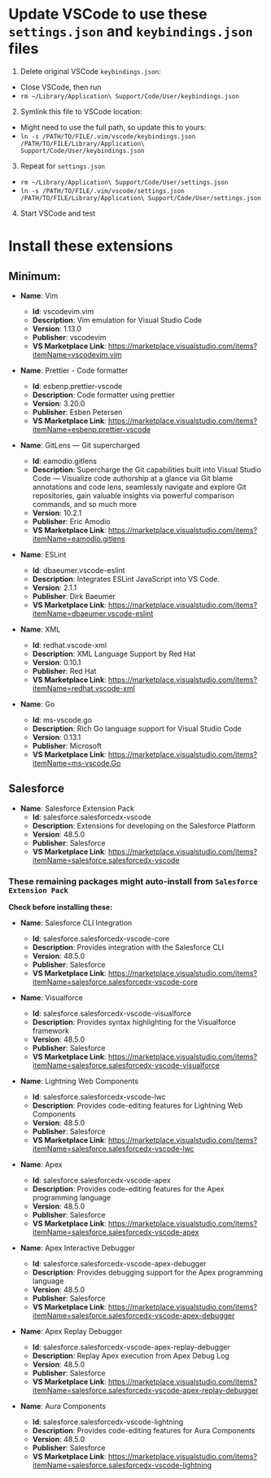# Update VSCode to use these `settings.json` and `keybindings.json` files

1. Delete original VSCode `keybindings.json`:
  - Close VSCode, then run
  - `rm ~/Library/Application\ Support/Code/User/keybindings.json`
2. Symlink this file to VSCode location:
  - Might need to use the full path, so update this to yours:
  - `ln -s /PATH/TO/FILE/.vim/vscode/keybindings.json /PATH/TO/FILE/Library/Application\ Support/Code/User/keybindings.json`
3. Repeat for `settings.json`
  - `rm ~/Library/Application\ Support/Code/User/settings.json`
  - `ln -s /PATH/TO/FILE/.vim/vscode/settings.json /PATH/TO/FILE/Library/Application\ Support/Code/User/settings.json`
4. Start VSCode and test


# Install these extensions

## Minimum:

- **Name**: Vim
  - **Id**: vscodevim.vim
  - **Description**: Vim emulation for Visual Studio Code
  - **Version**: 1.13.0
  - **Publisher**: vscodevim
  - **VS Marketplace Link**: https://marketplace.visualstudio.com/items?itemName=vscodevim.vim

- **Name**: Prettier - Code formatter
  - **Id**: esbenp.prettier-vscode
  - **Description**: Code formatter using prettier
  - **Version**: 3.20.0
  - **Publisher**: Esben Petersen
  - **VS Marketplace Link**: https://marketplace.visualstudio.com/items?itemName=esbenp.prettier-vscode

- **Name**: GitLens — Git supercharged
  - **Id**: eamodio.gitlens
  - **Description**: Supercharge the Git capabilities built into Visual Studio Code — Visualize code authorship at a glance via Git blame annotations and code lens, seamlessly navigate and explore Git repositories, gain valuable insights via powerful comparison commands, and so much more
  - **Version**: 10.2.1
  - **Publisher**: Eric Amodio
  - **VS Marketplace Link**: https://marketplace.visualstudio.com/items?itemName=eamodio.gitlens

- **Name**: ESLint
  - **Id**: dbaeumer.vscode-eslint
  - **Description**: Integrates ESLint JavaScript into VS Code.
  - **Version**: 2.1.1
  - **Publisher**: Dirk Baeumer
  - **VS Marketplace Link**: https://marketplace.visualstudio.com/items?itemName=dbaeumer.vscode-eslint

- **Name**: XML
  - **Id**: redhat.vscode-xml
  - **Description**: XML Language Support by Red Hat
  - **Version**: 0.10.1
  - **Publisher**: Red Hat
  - **VS Marketplace Link**: https://marketplace.visualstudio.com/items?itemName=redhat.vscode-xml

- **Name**: Go
  - **Id**: ms-vscode.go
  - **Description**: Rich Go language support for Visual Studio Code
  - **Version**: 0.13.1
  - **Publisher**: Microsoft
  - **VS Marketplace Link**: https://marketplace.visualstudio.com/items?itemName=ms-vscode.Go

## Salesforce

- **Name**: Salesforce Extension Pack
  - **Id**: salesforce.salesforcedx-vscode
  - **Description**: Extensions for developing on the Salesforce Platform
  - **Version**: 48.5.0
  - **Publisher**: Salesforce
  - **VS Marketplace Link**: https://marketplace.visualstudio.com/items?itemName=salesforce.salesforcedx-vscode

### These remaining packages might auto-install from `Salesforce Extension Pack`

**Check before installing these:**

- **Name**: Salesforce CLI Integration
  - **Id**: salesforce.salesforcedx-vscode-core
  - **Description**: Provides integration with the Salesforce CLI
  - **Version**: 48.5.0
  - **Publisher**: Salesforce
  - **VS Marketplace Link**: https://marketplace.visualstudio.com/items?itemName=salesforce.salesforcedx-vscode-core

- **Name**: Visualforce
  - **Id**: salesforce.salesforcedx-vscode-visualforce
  - **Description**: Provides syntax highlighting for the Visualforce framework
  - **Version**: 48.5.0
  - **Publisher**: Salesforce
  - **VS Marketplace Link**: https://marketplace.visualstudio.com/items?itemName=salesforce.salesforcedx-vscode-visualforce

- **Name**: Lightning Web Components
  - **Id**: salesforce.salesforcedx-vscode-lwc
  - **Description**: Provides code-editing features for Lightning Web Components
  - **Version**: 48.5.0
  - **Publisher**: Salesforce
  - **VS Marketplace Link**: https://marketplace.visualstudio.com/items?itemName=salesforce.salesforcedx-vscode-lwc

- **Name**: Apex
  - **Id**: salesforce.salesforcedx-vscode-apex
  - **Description**: Provides code-editing features for the Apex programming language
  - **Version**: 48.5.0
  - **Publisher**: Salesforce
  - **VS Marketplace Link**: https://marketplace.visualstudio.com/items?itemName=salesforce.salesforcedx-vscode-apex

- **Name**: Apex Interactive Debugger
  - **Id**: salesforce.salesforcedx-vscode-apex-debugger
  - **Description**: Provides debugging support for the Apex programming language
  - **Version**: 48.5.0
  - **Publisher**: Salesforce
  - **VS Marketplace Link**: https://marketplace.visualstudio.com/items?itemName=salesforce.salesforcedx-vscode-apex-debugger

- **Name**: Apex Replay Debugger
  - **Id**: salesforce.salesforcedx-vscode-apex-replay-debugger
  - **Description**: Replay Apex execution from Apex Debug Log
  - **Version**: 48.5.0
  - **Publisher**: Salesforce
  - **VS Marketplace Link**: https://marketplace.visualstudio.com/items?itemName=salesforce.salesforcedx-vscode-apex-replay-debugger

- **Name**: Aura Components
  - **Id**: salesforce.salesforcedx-vscode-lightning
  - **Description**: Provides code-editing features for Aura Components
  - **Version**: 48.5.0
  - **Publisher**: Salesforce
  - **VS Marketplace Link**: https://marketplace.visualstudio.com/items?itemName=salesforce.salesforcedx-vscode-lightning


